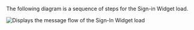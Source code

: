 The following diagram is a sequence of steps for the Sign-in Widget load.

<div class="common-image-format">

![Displays the message flow of the Sign-In Widget load](/img/oie-embedded-sdk/oie-embedded-widget-go-use-case-load.png)

</div>
